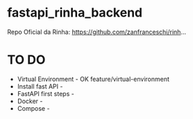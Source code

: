 # fastapi_rinha_backend
Repo Oficial da Rinha: https://github.com/zanfranceschi/rinh...


# TO DO
- Virtual Environment  - OK feature/virtual-environment
- Install fast API     -
- FastAPI first steps  -
- Docker               -
- Compose              -